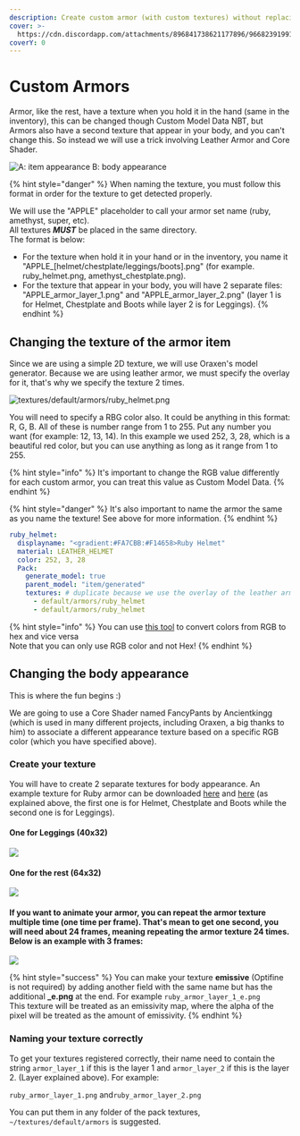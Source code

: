 ```yaml
---
description: Create custom armor (with custom textures) without replacing anything
cover: >-
  https://cdn.discordapp.com/attachments/896841738621177896/966823919917080626/unknown.png
coverY: 0
---
```


# Custom Armors
Armor, like the rest, have a texture when you hold it in the hand (same in the inventory), this can be changed though Custom Model Data NBT, but Armors also have a second texture that appear in your body, and you can't change this. So instead we will use a trick involving Leather Armor and Core Shader.

![A: item appearance    B: body appearance](../../.gitbook/assets/stuff.png)

{% hint style="danger" %}
When naming the texture, you must follow this format in order for the texture to get detected properly.

We will use the "APPLE" placeholder to call your armor set name (ruby, amethyst, super, etc). \
All textures ***MUST*** be placed in the same directory. \
The format is below: 
* For the texture when hold it in your hand or in the inventory, you name it "APPLE_[helmet/chestplate/leggings/boots].png" (for example. ruby_helmet.png, amethyst_chestplate.png).
* For the texture that appear in your body, you will have 2 separate files: "APPLE_armor_layer_1.png" and "APPLE_armor_layer_2.png" (layer 1 is for Helmet, Chestplate and Boots while layer 2 is for Leggings).
{% endhint %}

## Changing the texture of the armor item
Since we are using a simple 2D texture, we will use Oraxen's model generator. Because we are using leather armor, we must specify the overlay for it, that's why we specify the texture 2 times.

![textures/default/armors/ruby\_helmet.png](../../.gitbook/assets/helmet.png)

You will need to specify a RBG color also. It could be anything in this format: R, G, B. All of these is number range from 1 to 255. Put any number you want (for example: 12, 13, 14). In this example we used 252, 3, 28, which is a beautiful red color, but you can use anything as long as it range from 1 to 255.

{% hint style="info" %}
It's important to change the RGB value differently for each custom armor, you can treat this value as Custom Model Data.
{% endhint %}

{% hint style="danger" %}
It's also important to name the armor the same as you name the texture! See above for more information.
{% endhint %}

```yaml
ruby_helmet:
  displayname: "<gradient:#FA7CBB:#F14658>Ruby Helmet"
  material: LEATHER_HELMET
  color: 252, 3, 28
  Pack:
    generate_model: true
    parent_model: "item/generated"
    textures: # duplicate because we use the overlay of the leather armor
      - default/armors/ruby_helmet
      - default/armors/ruby_helmet
```

{% hint style="info" %}
You can use [this tool](https://www.rapidtables.com/convert/color/index.html) to convert colors from RGB to hex and vice versa \
Note that you can only use RGB color and not Hex!
{% endhint %}

## Changing the body appearance
This is where the fun begins :)

We are going to use a Core Shader named FancyPants by Ancientkingg (which is used in many different projects, including Oraxen, a big thanks to him) to associate a different appearance texture based on a specific RGB color (which you have specified above).

### Create your texture
You will have to create 2 separate textures for body appearance. An example texture for Ruby armor can be downloaded [here](https://oraxen.com/resources/armor\_rest.png) and [here](https://oraxen.com/resources/armor\_leggings.png) (as explained above, the first one is for Helmet, Chestplate and Boots while the second one is for Leggings).

#### **One for Leggings (40x32)**

![](../../.gitbook/assets/leggings.png)

#### **One for the rest (64x32)**

![](../../.gitbook/assets/armor.png)

#### If you want to animate your armor, you can repeat the armor texture multiple time (one time per frame). That's mean to get one second, you will need about 24 frames, meaning repeating the armor texture 24 times. Below is an example with 3 frames:

![](../../.gitbook/assets/animation.png)

{% hint style="success" %}
You can make your texture **emissive** (Optifine is not required) by adding another field with the same name but has the additional **_e.png** at the end. For example `ruby_armor_layer_1_e.png`\
This texture will be treated as an emissivity map, where the alpha of the pixel will be treated as the amount of emissivity.
{% endhint %}

### Naming your texture correctly

To get your textures registered correctly, their name need to contain the string  `armor_layer_1` if this is the layer 1 and `armor_layer_2` if this is the layer 2. (Layer explained above). For example:

`ruby_armor_layer_1.png` and`ruby_armor_layer_2.png`

You can put them in any folder of the pack textures, `~/textures/default/armors` is suggested.

